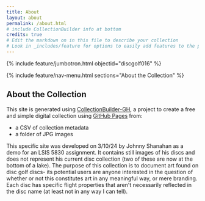 ```yaml
---
title: About
layout: about
permalink: /about.html
# include CollectionBuilder info at bottom
credits: true
# Edit the markdown on in this file to describe your collection
# Look in _includes/feature for options to easily add features to the page
---
```


{% include feature/jumbotron.html objectid="discgolf016" %}

{% include feature/nav-menu.html sections="About the Collection" %}

## About the Collection

This site is generated using [CollectionBuilder-GH](https://collectionbuilding.github.io/gh/), a project to create a free and simple digital collection using [GitHub Pages](https://pages.github.com/) from: 

- a CSV of collection metadata
- a folder of JPG images

This specific site was developed on 3/10/24 by Johnny Shanahan as a demo for an LSIS 5830 assignment. It contains still images of his discs and does not represent his current disc collection (two of these are now at the bottom of a lake). The purpose of this collection is to document art found on disc golf discs- its potential users are anyone interested in the question of whether or not this constitutes art in any meaningful way, or mere branding. Each disc has specific flight properties that aren't necessarily reflected in the disc name (at least not in any way I can tell).

